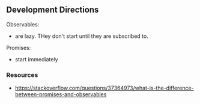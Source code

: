 ## Development Directions ##

Observables:
* are lazy. THey don't start until they are subscribed to.


Promises:
* start immediately


### Resources ###
* https://stackoverflow.com/questions/37364973/what-is-the-difference-between-promises-and-observables
